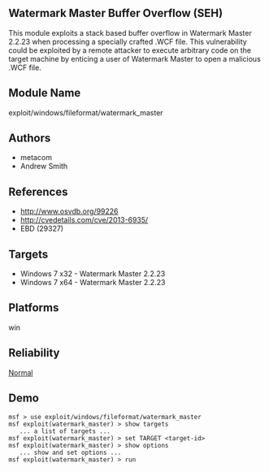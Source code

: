 ## Watermark Master Buffer Overflow (SEH)

This module exploits a stack based buffer overflow in 
Watermark Master 2.2.23 when processing a specially crafted 
.WCF file. This vulnerability could be exploited by a remote 
attacker to execute arbitrary code on the target machine by 
enticing a user of Watermark Master to open a malicious .WCF 
file.


## Module Name
exploit/windows/fileformat/watermark_master

## Authors
* metacom
* Andrew Smith


## References
* http://www.osvdb.org/99226
* http://cvedetails.com/cve/2013-6935/
* EBD (29327)



## Targets
* Windows 7 x32 - Watermark Master 2.2.23
* Windows 7 x64 - Watermark Master 2.2.23


## Platforms
win

## Reliability
[Normal](https://github.com/rapid7/metasploit-framework/wiki/Exploit-Ranking)

## Demo

```
msf > use exploit/windows/fileformat/watermark_master
msf exploit(watermark_master) > show targets
   ... a list of targets ...
msf exploit(watermark_master) > set TARGET <target-id>
msf exploit(watermark_master) > show options
   ... show and set options ...
msf exploit(watermark_master) > run
```
    
    